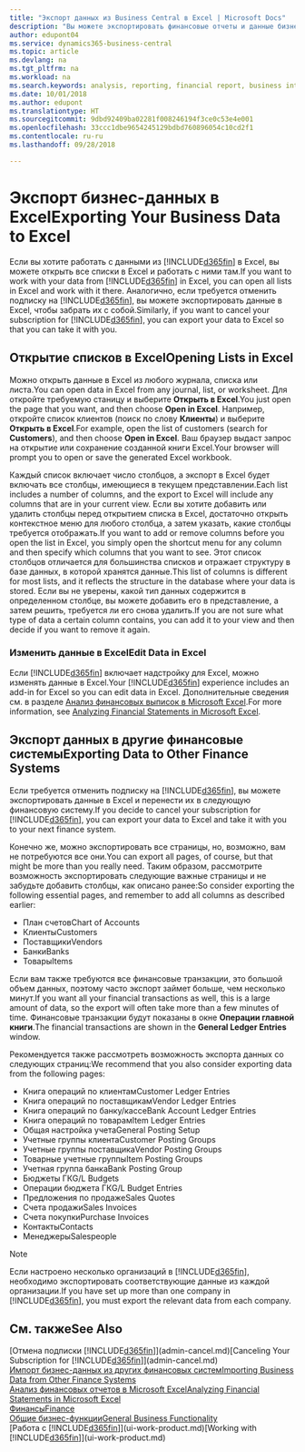 ```yaml
---
title: "Экспорт данных из Business Central в Excel | Microsoft Docs"
description: "Вы можете экспортировать финансовые отчеты и данные бизнес-аналитики из Business Central в Excel или открыть данные в Excel."
author: edupont04
ms.service: dynamics365-business-central
ms.topic: article
ms.devlang: na
ms.tgt_pltfrm: na
ms.workload: na
ms.search.keywords: analysis, reporting, financial report, business intelligence, BI, Excel
ms.date: 10/01/2018
ms.author: edupont
ms.translationtype: HT
ms.sourcegitcommit: 9dbd92409ba02281f008246194f3ce0c53e4e001
ms.openlocfilehash: 33ccc1dbe9654245129bdbd760896054c10cd2f1
ms.contentlocale: ru-ru
ms.lasthandoff: 09/28/2018

---
```

# <a name="exporting-your-business-data-to-excel"></a><span data-ttu-id="b87b9-103">Экспорт бизнес-данных в Excel</span><span class="sxs-lookup"><span data-stu-id="b87b9-103">Exporting Your Business Data to Excel</span></span>
<span data-ttu-id="b87b9-104">Если вы хотите работать с данными из [!INCLUDE[d365fin](includes/d365fin_md.md)] в Excel, вы можете открыть все списки в Excel и работать с ними там.</span><span class="sxs-lookup"><span data-stu-id="b87b9-104">If you want to work with your data from [!INCLUDE[d365fin](includes/d365fin_md.md)] in Excel, you can open all lists in Excel and work with it there.</span></span> <span data-ttu-id="b87b9-105">Аналогично, если требуется отменить подписку на [!INCLUDE[d365fin](includes/d365fin_md.md)], вы можете экспортировать данные в Excel, чтобы забрать их с собой.</span><span class="sxs-lookup"><span data-stu-id="b87b9-105">Similarly, if you want to cancel your subscription for [!INCLUDE[d365fin](includes/d365fin_md.md)], you can export your data to Excel so that you can take it with you.</span></span>

## <a name="opening-lists-in-excel"></a><span data-ttu-id="b87b9-106">Открытие списков в Excel</span><span class="sxs-lookup"><span data-stu-id="b87b9-106">Opening Lists in Excel</span></span>
<span data-ttu-id="b87b9-107">Можно открыть данные в Excel из любого журнала, списка или листа.</span><span class="sxs-lookup"><span data-stu-id="b87b9-107">You can open data in Excel from any journal, list, or worksheet.</span></span> <span data-ttu-id="b87b9-108">Для откройте требуемую станицу и выберите **Открыть в Excel**.</span><span class="sxs-lookup"><span data-stu-id="b87b9-108">You just open the page that you want, and then choose **Open in Excel**.</span></span> <span data-ttu-id="b87b9-109">Например, откройте список клиентов (поиск по слову **Клиенты**) и выберите **Открыть в Excel**.</span><span class="sxs-lookup"><span data-stu-id="b87b9-109">For example, open the list of customers (search for **Customers**), and then choose **Open in Excel**.</span></span> <span data-ttu-id="b87b9-110">Ваш браузер выдаст запрос на открытие или сохранение созданной книги Excel.</span><span class="sxs-lookup"><span data-stu-id="b87b9-110">Your browser will prompt you to open or save the generated Excel workbook.</span></span>  

<span data-ttu-id="b87b9-111">Каждый список включает число столбцов, а экспорт в Excel будет включать все столбцы, имеющиеся в текущем представлении.</span><span class="sxs-lookup"><span data-stu-id="b87b9-111">Each list includes a number of columns, and the export to Excel will include any columns that are in your current view.</span></span> <span data-ttu-id="b87b9-112">Если вы хотите добавить или удалить столбцы перед открытием списка в Excel, достаточно открыть контекстное меню для любого столбца, а затем указать, какие столбцы требуется отображать.</span><span class="sxs-lookup"><span data-stu-id="b87b9-112">If you want to add or remove columns before you open the list in Excel, you simply open the shortcut menu for any column and then specify which columns that you want to see.</span></span> <span data-ttu-id="b87b9-113">Этот список столбцов отличается для большинства списков и отражает структуру в базе данных, в которой хранятся данные.</span><span class="sxs-lookup"><span data-stu-id="b87b9-113">This list of columns is different for most lists, and it reflects the structure in the database where your data is stored.</span></span> <span data-ttu-id="b87b9-114">Если вы не уверены, какой тип данных содержится в определенном столбце, вы можете добавить его в представление, а затем решить, требуется ли его снова удалить.</span><span class="sxs-lookup"><span data-stu-id="b87b9-114">If you are not sure what type of data a certain column contains, you can add it to your view and then decide if you want to remove it again.</span></span>  

### <a name="edit-data-in-excel"></a><span data-ttu-id="b87b9-115">Изменить данные в Excel</span><span class="sxs-lookup"><span data-stu-id="b87b9-115">Edit Data in Excel</span></span>
<span data-ttu-id="b87b9-116">Если [!INCLUDE[d365fin](includes/d365fin_md.md)] включает надстройку для Excel, можно изменять данные в Excel.</span><span class="sxs-lookup"><span data-stu-id="b87b9-116">Your [!INCLUDE[d365fin](includes/d365fin_md.md)] experience includes an add-in for Excel so you can edit data in Excel.</span></span> <span data-ttu-id="b87b9-117">Дополнительные сведения см. в разделе [Анализ финансовых выписок в Microsoft Excel](finance-analyze-excel.md).</span><span class="sxs-lookup"><span data-stu-id="b87b9-117">For more information, see [Analyzing Financial Statements in Microsoft Excel](finance-analyze-excel.md).</span></span>  

## <a name="exporting-data-to-other-finance-systems"></a><span data-ttu-id="b87b9-118">Экспорт данных в другие финансовые системы</span><span class="sxs-lookup"><span data-stu-id="b87b9-118">Exporting Data to Other Finance Systems</span></span>
<span data-ttu-id="b87b9-119">Если требуется отменить подписку на [!INCLUDE[d365fin](includes/d365fin_md.md)], вы можете экспортировать данные в Excel и перенести их в следующую финансовую систему.</span><span class="sxs-lookup"><span data-stu-id="b87b9-119">If you decide to cancel your subscription for [!INCLUDE[d365fin](includes/d365fin_md.md)], you can export your data to Excel and take it with you to your next finance system.</span></span>  

<span data-ttu-id="b87b9-120">Конечно же, можно экспортировать все страницы, но, возможно, вам не потребуются все они.</span><span class="sxs-lookup"><span data-stu-id="b87b9-120">You can export all pages, of course, but that might be more than you really need.</span></span> <span data-ttu-id="b87b9-121">Таким образом, рассмотрите возможность экспортировать следующие важные страницы и не забудьте добавить столбцы, как описано ранее:</span><span class="sxs-lookup"><span data-stu-id="b87b9-121">So consider exporting the following essential pages, and remember to add all columns as described earlier:</span></span>  

* <span data-ttu-id="b87b9-122">План счетов</span><span class="sxs-lookup"><span data-stu-id="b87b9-122">Chart of Accounts</span></span>  
* <span data-ttu-id="b87b9-123">Клиенты</span><span class="sxs-lookup"><span data-stu-id="b87b9-123">Customers</span></span>  
* <span data-ttu-id="b87b9-124">Поставщики</span><span class="sxs-lookup"><span data-stu-id="b87b9-124">Vendors</span></span>  
* <span data-ttu-id="b87b9-125">Банки</span><span class="sxs-lookup"><span data-stu-id="b87b9-125">Banks</span></span>  
* <span data-ttu-id="b87b9-126">Товары</span><span class="sxs-lookup"><span data-stu-id="b87b9-126">Items</span></span>  

<span data-ttu-id="b87b9-127">Если вам также требуются все финансовые транзакции, это большой объем данных, поэтому часто экспорт займет больше, чем несколько минут.</span><span class="sxs-lookup"><span data-stu-id="b87b9-127">If you want all your financial transactions as well, this is a large amount of data, so the export will often take more than a few minutes of time.</span></span> <span data-ttu-id="b87b9-128">Финансовые транзакции будут показаны в окне **Операции главной книги**.</span><span class="sxs-lookup"><span data-stu-id="b87b9-128">The financial transactions are shown in the **General Ledger Entries** window.</span></span>  

<span data-ttu-id="b87b9-129">Рекомендуется также рассмотреть возможность экспорта данных со следующих страниц:</span><span class="sxs-lookup"><span data-stu-id="b87b9-129">We recommend that you also consider exporting data from the following pages:</span></span>  

* <span data-ttu-id="b87b9-130">Книга операций по клиентам</span><span class="sxs-lookup"><span data-stu-id="b87b9-130">Customer Ledger Entries</span></span>  
* <span data-ttu-id="b87b9-131">Книга операций по поставщикам</span><span class="sxs-lookup"><span data-stu-id="b87b9-131">Vendor Ledger Entries</span></span>  
* <span data-ttu-id="b87b9-132">Книга операций по банку/кассе</span><span class="sxs-lookup"><span data-stu-id="b87b9-132">Bank Account Ledger Entries</span></span>  
* <span data-ttu-id="b87b9-133">Книга операций по товарам</span><span class="sxs-lookup"><span data-stu-id="b87b9-133">Item Ledger Entries</span></span>  
* <span data-ttu-id="b87b9-134">Общая настройка учета</span><span class="sxs-lookup"><span data-stu-id="b87b9-134">General Posting Setup</span></span>  
* <span data-ttu-id="b87b9-135">Учетные группы клиента</span><span class="sxs-lookup"><span data-stu-id="b87b9-135">Customer Posting Groups</span></span>  
* <span data-ttu-id="b87b9-136">Учетные группы поставщика</span><span class="sxs-lookup"><span data-stu-id="b87b9-136">Vendor Posting Groups</span></span>  
* <span data-ttu-id="b87b9-137">Товарные учетные группы</span><span class="sxs-lookup"><span data-stu-id="b87b9-137">Item Posting Groups</span></span>  
* <span data-ttu-id="b87b9-138">Учетная группа банка</span><span class="sxs-lookup"><span data-stu-id="b87b9-138">Bank Posting Group</span></span>  
* <span data-ttu-id="b87b9-139">Бюджеты ГК</span><span class="sxs-lookup"><span data-stu-id="b87b9-139">G/L Budgets</span></span>  
* <span data-ttu-id="b87b9-140">Операции бюджета ГК</span><span class="sxs-lookup"><span data-stu-id="b87b9-140">G/L Budget Entries</span></span>  
* <span data-ttu-id="b87b9-141">Предложения по продаже</span><span class="sxs-lookup"><span data-stu-id="b87b9-141">Sales Quotes</span></span>  
* <span data-ttu-id="b87b9-142">Счета продажи</span><span class="sxs-lookup"><span data-stu-id="b87b9-142">Sales Invoices</span></span>  
* <span data-ttu-id="b87b9-143">Счета покупки</span><span class="sxs-lookup"><span data-stu-id="b87b9-143">Purchase Invoices</span></span>  
* <span data-ttu-id="b87b9-144">Контакты</span><span class="sxs-lookup"><span data-stu-id="b87b9-144">Contacts</span></span>  
* <span data-ttu-id="b87b9-145">Менеджеры</span><span class="sxs-lookup"><span data-stu-id="b87b9-145">Salespeople</span></span>  

> [!NOTE]  
>   <span data-ttu-id="b87b9-146">Если настроено несколько организаций в [!INCLUDE[d365fin](includes/d365fin_md.md)], необходимо экспортировать соответствующие данные из каждой организации.</span><span class="sxs-lookup"><span data-stu-id="b87b9-146">If you have set up more than one company in [!INCLUDE[d365fin](includes/d365fin_md.md)], you must export the relevant data from each company.</span></span>

## <a name="see-also"></a><span data-ttu-id="b87b9-147">См. также</span><span class="sxs-lookup"><span data-stu-id="b87b9-147">See Also</span></span>
<span data-ttu-id="b87b9-148">[Отмена подписки [!INCLUDE[d365fin](includes/d365fin_md.md)]](admin-cancel.md)</span><span class="sxs-lookup"><span data-stu-id="b87b9-148">[Canceling Your Subscription for [!INCLUDE[d365fin](includes/d365fin_md.md)]](admin-cancel.md)</span></span>  
[<span data-ttu-id="b87b9-149">Импорт бизнес-данных из других финансовых систем</span><span class="sxs-lookup"><span data-stu-id="b87b9-149">Importing Business Data from Other Finance Systems</span></span>](across-import-data-configuration-packages.md)  
[<span data-ttu-id="b87b9-150">Анализ финансовых отчетов в Microsoft Excel</span><span class="sxs-lookup"><span data-stu-id="b87b9-150">Analyzing Financial Statements in Microsoft Excel</span></span>](finance-analyze-excel.md)  
[<span data-ttu-id="b87b9-151">Финансы</span><span class="sxs-lookup"><span data-stu-id="b87b9-151">Finance</span></span>](finance.md)  
[<span data-ttu-id="b87b9-152">Общие бизнес-функции</span><span class="sxs-lookup"><span data-stu-id="b87b9-152">General Business Functionality</span></span>](ui-across-business-areas.md)  
<span data-ttu-id="b87b9-153">[Работа с [!INCLUDE[d365fin](includes/d365fin_md.md)]](ui-work-product.md)</span><span class="sxs-lookup"><span data-stu-id="b87b9-153">[Working with [!INCLUDE[d365fin](includes/d365fin_md.md)]](ui-work-product.md)</span></span>  

